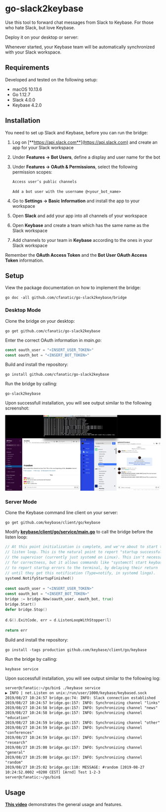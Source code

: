# go-slack2keybase

Use this tool to forward chat messages from Slack to Keybase. For those who hate Slack, but love Keybase.

Deploy it on your desktop or server:

Whenever started, your Keybase team will be automatically synchronized with your Slack workspace.

## Requirements

Developed and tested on the following setup:

- macOS 10.13.6
- Go 1.12.7
- Slack 4.0.0
- Keybase 4.2.0

## Installation

You need to set up Slack and Keybase, before you can run the bridge:

1. Log on [**https://api.slack.com**](https://api.slack.com) and create an app for your Slack workspace

2. Under **Features → Bot Users**, define a display and user name for the bot

3. Under **Features → OAuth & Permissions**, select the following permission scopes:

    ```n/a
    Access user’s public channels

    Add a bot user with the username @<your_bot_name>
    ```

4. Go to **Settings → Basic Information** and install the app to your workspace

5. Open **Slack** and add your app into all channels of your workspace

6. Open **Keybase** and create a team which has the same name as the Slack workspace

7. Add channels to your team in **Keybase** according to the ones in your Slack workspace

Remember the **OAuth Access Token** and the **Bot User OAuth Access Token** information.

## Setup

View the package documentation on how to implement the bridge:

`go doc -all github.com/cfanatic/go-slack2keybase/bridge`

### Desktop Mode

Clone the bridge on your desktop:

`go get github.com/cfanatic/go-slack2keybase`

Enter the correct OAuth information in _main.go_:

```Go
const oauth_user = "<INSERT_USER_TOKEN>"
const oauth_bot = "<INSERT_BOT_TOKEN>"
```

Build and install the repository:

`go install github.com/cfanatic/go-slack2keybase`

Run the bridge by calling:

`go-slack2keybase`

Upon successfull installation, you will see output similar to the following screenshot:

![screenshot](https://raw.githubusercontent.com/cfanatic/go-slack2keybase/master/misc/slack2keybase.png)

### Server Mode

Clone the Keybase command line client on your server:

`go get github.com/keybase/client/go/keybase`

Modify [**keybase/client/go/service/main.go**](https://github.com/keybase/client/blob/a648b2fc1b80a3a4c2d5c2b0279cb64669b01bdc/go/service/main.go) to call the bridge before the listen loop:

```Go
// At this point initialization is complete, and we're about to start the
// listen loop. This is the natural point to report "startup successful" to
// the supervisor (currently just systemd on Linux). This isn't necessary
// for correctness, but it allows commands like "systemctl start keybase.service"
// to report startup errors to the terminal, by delaying their return
// until they get this notification (Type=notify, in systemd lingo).
systemd.NotifyStartupFinished()

const oauth_user = "<INSERT_USER_TOKEN>"
const oauth_bot = "<INSERT_BOT_TOKEN>"
bridge := bridge.New(oauth_user, oauth_bot, true)
bridge.Start()
defer bridge.Stop()

d.G().ExitCode, err = d.ListenLoopWithStopper(l)

return err
```

Build and install the repository:

`go install -tags production github.com/keybase/client/go/keybase`

Run the bridge by calling:

`keybase service`

Upon successfull installation, you will see output similar to the following log:

```n/a
server@cfanatic:~/go/bin$ ./keybase service
▶ INFO | net.Listen on unix:/run/user/1000/keybase/keybased.sock
2019/08/27 10:24:57 bridge.go:74: INFO: Slack connection established
2019/08/27 10:24:57 bridge.go:157: INFO: Synchronizing channel "links"
2019/08/27 10:24:58 bridge.go:157: INFO: Synchronizing channel "news"
2019/08/27 10:24:58 bridge.go:157: INFO: Synchronizing channel "education"
2019/08/27 10:24:59 bridge.go:157: INFO: Synchronizing channel "other"
2019/08/27 10:24:59 bridge.go:157: INFO: Synchronizing channel "conferences"
2019/08/27 10:24:59 bridge.go:157: INFO: Synchronizing channel "research"
2019/08/27 10:25:00 bridge.go:157: INFO: Synchronizing channel "general"
2019/08/27 10:25:00 bridge.go:157: INFO: Synchronizing channel "random"
2019/08/27 10:25:02 bridge.go:110: MESSAGE: #random [2019-08-27 10:24:52.0002 +0200 CEST] [Arnd] Test 1-2-3
server@cfanatic:~/go/bin$
```

## Usage

[**This video**](https://codefanatic.de/git/slack2keybase.mp4) demonstrates the general usage and features.
